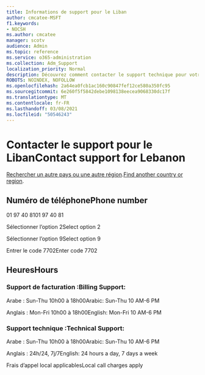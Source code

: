 ```yaml
---
title: Informations de support pour le Liban
author: cmcatee-MSFT
f1.keywords:
- NOCSH
ms.author: cmcatee
manager: scotv
audience: Admin
ms.topic: reference
ms.service: o365-administration
ms.collection: Adm_Support
localization_priority: Normal
description: Découvrez comment contacter le support technique pour votre pays ou région.
ROBOTS: NOINDEX, NOFOLLOW
ms.openlocfilehash: 2a64ea0fcb1ac160c90847fef12ce580a350fc95
ms.sourcegitcommit: 6e260f5f5842debe1098138eecea9068330dc17f
ms.translationtype: MT
ms.contentlocale: fr-FR
ms.lasthandoff: 03/08/2021
ms.locfileid: "50546243"
---
```

# <a name="contact-support-for-lebanon"></a><span data-ttu-id="f3a2b-103">Contacter le support pour le Liban</span><span class="sxs-lookup"><span data-stu-id="f3a2b-103">Contact support for Lebanon</span></span>

<span data-ttu-id="f3a2b-104">[Rechercher un autre pays ou une autre région](../contact-support-for-business-products.md).</span><span class="sxs-lookup"><span data-stu-id="f3a2b-104">[Find another country or region](../contact-support-for-business-products.md).</span></span>

## <a name="phone-number"></a><span data-ttu-id="f3a2b-105">Numéro de téléphone</span><span class="sxs-lookup"><span data-stu-id="f3a2b-105">Phone number</span></span>
<span data-ttu-id="f3a2b-106">01 97 40 81</span><span class="sxs-lookup"><span data-stu-id="f3a2b-106">01 97 40 81</span></span>

<span data-ttu-id="f3a2b-107">Sélectionner l’option 2</span><span class="sxs-lookup"><span data-stu-id="f3a2b-107">Select option 2</span></span>

<span data-ttu-id="f3a2b-108">Sélectionner l’option 9</span><span class="sxs-lookup"><span data-stu-id="f3a2b-108">Select option 9</span></span>

<span data-ttu-id="f3a2b-109">Entrer le code 7702</span><span class="sxs-lookup"><span data-stu-id="f3a2b-109">Enter code 7702</span></span>

## <a name="hours"></a><span data-ttu-id="f3a2b-110">Heures</span><span class="sxs-lookup"><span data-stu-id="f3a2b-110">Hours</span></span>
### <a name="billing-support"></a><span data-ttu-id="f3a2b-111">Support de facturation :</span><span class="sxs-lookup"><span data-stu-id="f3a2b-111">Billing Support:</span></span>

<span data-ttu-id="f3a2b-112">Arabe : Sun-Thu 10h00 à 18h00</span><span class="sxs-lookup"><span data-stu-id="f3a2b-112">Arabic: Sun-Thu 10 AM-6 PM</span></span>

<span data-ttu-id="f3a2b-113">Anglais : Mon-Fri 10h00 à 18h00</span><span class="sxs-lookup"><span data-stu-id="f3a2b-113">English: Mon-Fri 10 AM-6 PM</span></span>

### <a name="technical-support"></a><span data-ttu-id="f3a2b-114">Support technique :</span><span class="sxs-lookup"><span data-stu-id="f3a2b-114">Technical Support:</span></span>

<span data-ttu-id="f3a2b-115">Arabe : Sun-Thu 10h00 à 18h00</span><span class="sxs-lookup"><span data-stu-id="f3a2b-115">Arabic: Sun-Thu 10 AM-6 PM</span></span>

<span data-ttu-id="f3a2b-116">Anglais : 24h/24, 7j/7</span><span class="sxs-lookup"><span data-stu-id="f3a2b-116">English: 24 hours a day, 7 days a week</span></span>

<span data-ttu-id="f3a2b-117">Frais d’appel local applicables</span><span class="sxs-lookup"><span data-stu-id="f3a2b-117">Local call charges apply</span></span>
